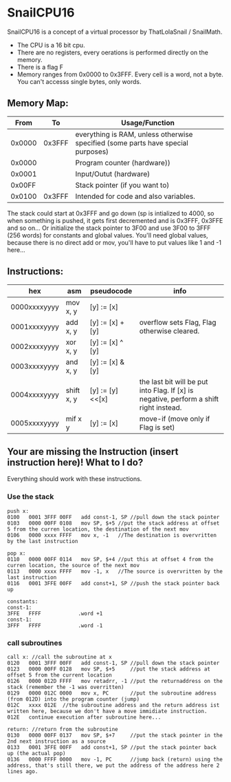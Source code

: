 # SnailCPU16

SnailCPU16 is a concept of a virtual processor by ThatLolaSnail / SnailMath.

- The CPU is a 16 bit cpu.
- There are no registers, every oerations is performed directly on the memory.
- There is a flag F
- Memory ranges from 0x0000 to 0x3FFF. Every cell is a word, not a byte. You can't accesss single bytes, only words.

## Memory Map:
| From   | To     | Usage/Function |
| ---    | ---    | ---            |
| 0x0000 | 0x3FFF | everything is RAM, unless otherwise specified (some parts have special purposes) |
| 0x0000 |        | Program counter (hardware)) |
| 0x0001 |        | Input/Outut (hardware) |
| 0x00FF |        | Stack pointer (if you want to) |
| 0x0100 | 0x3FFF | Intended for code and also variables. |

The stack could start at 0x3FFF and go down (sp is intialized to 4000, so when something is pushed, it gets first decremented and is 0x3FFF, 0x3FFE and so on...
Or initialize the stack pointer to 3F00 and use 3F00 to 3FFF (256 words) for constants and global values.
You'll need global values, because there is no direct add or mov, you'll have to put values like 1 and -1 here...

## Instructions:
| hex          | asm        | pseudocode       | info |
| ---          | ---        | ---              | --- |
| 0000xxxxyyyy | mov x, y   | [y] := [x]       | |
| 0001xxxxyyyy | add x, y   | [y] := [x] + [y] | overflow sets Flag, Flag otherwise cleared. |
| 0002xxxxyyyy | xor x, y   | [y] := [x] ^ [y] | |
| 0003xxxxyyyy | and x, y   | [y] := [x] & [y] | |
| 0004xxxxyyyy | shift x, y | [y] := [y]<<[x]  | the last bit will be put into Flag. If [x] is negative, perform a shift right instead. |
| 0005xxxxyyyy | mif x y    | [y] := [x]       | move-if (move only if Flag is set)  |

## Your are missing the Instruction (insert instruction here)! What to I do?

Everything should work with these instructions.

### Use the stack

```
push x:
0100   0001 3FFF 00FF   add const-1, SP //pull down the stack pointer
0103   0000 00FF 0108   mov SP, $+5	//put the stack address at offset 5 from the curren location, the destination of the next mov
0106   0000 xxxx FFFF   mov x, -1	//The destination is overvritten by the last instruction

pop x:
0110   0000 00FF 0114   mov SP, $+4	//put this at offset 4 from the curren location, the source of the next mov
0113   0000 xxxx FFFF   mov -1, x	//The source is overvritten by the last instruction
0116   0001 3FFE 00FF   add const+1, SP //push the stack pointer back up

constants:
const-1:
3FFE   FFFF            .word +1
const-1:
3FFF   FFFF            .word -1
```

### call subroutines

```
call x: //call the subroutine at x
0120   0001 3FFF 00FF   add const-1, SP //pull down the stack pointer
0123   0000 00FF 0128   mov SP, $+5     //put the stack address at offset 5 from the current location
0126   0000 012D FFFF   mov retadrr, -1 //put the returnaddress on the stack (remember the -1 was overritten)
0129   0000 012C 0000   mov x, PC       //put the subroutine address (from 012D) into the program counter (jump)
012C   xxxx 012E  //the subroutine address and the return address ist written here, because we don't have a move immidiate instruction.
012E   continue execution after subroutine here...

return: //return from the subroutine
0130   0000 00FF 0137   mov SP, $+7     //put the stack pointer in the 2nd next instruction as a source
0133   0001 3FFE 00FF   add const+1, SP //put the stack pointer back up (the actual pop)
0136   0000 FFFF 0000   mov -1, PC      //jump back (return) using the address, that's still there, we put the address of the address here 2 lines ago. 
```


